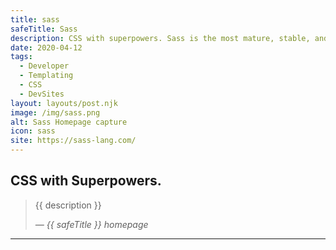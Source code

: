```yaml
---
title: sass
safeTitle: Sass
description: CSS with superpowers. Sass is the most mature, stable, and powerful professional grade CSS extension language in the world.
date: 2020-04-12
tags:
  - Developer
  - Templating
  - CSS
  - DevSites
layout: layouts/post.njk
image: /img/sass.png
alt: Sass Homepage capture
icon: sass
site: https://sass-lang.com/
---
```


<div class="box">

## CSS with Superpowers.

<!-- <figure class="image">
<img alt="{{ alt }}" src="{{ image }}">
</figure> -->

> {{ description }}
>
> <cite>&mdash; {{ safeTitle }} homepage</cite>

</div>

---